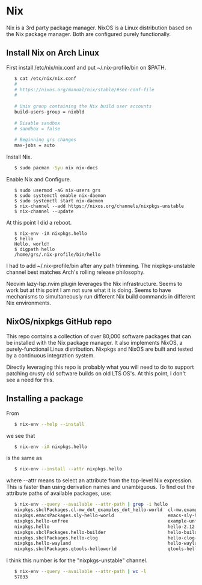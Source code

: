 # Nix

Nix is a 3rd party package manager. NixOS is a Linux distribution based
on the Nix package manager. Both are configured purely functionally.

## Install Nix on Arch Linux

First install /etc/nix/nix.conf and put ~/.nix-profile/bin on $PATH.

```sh
   $ cat /etc/nix/nix.conf
   #
   # https://nixos.org/manual/nix/stable/#sec-conf-file
   #
   
   # Unix group containing the Nix build user accounts
   build-users-group = nixbld
   
   # Disable sandbox
   # sandbox = false
   
   # Beginning grs changes
   max-jobs = auto
```

Install Nix.
```sh
   $ sudo pacman -Syu nix nix-docs
```

Enable Nix and Configure.

```
   $ sudo usermod -aG nix-users grs
   $ sudo systemctl enable nix-daemon
   $ sudo systemctl start nix-daemon
   $ nix-channel --add https://nixos.org/channels/nixpkgs-unstable
   $ nix-channel --update
```

At this point I did a reboot.

```
   $ nix-env -iA nixpkgs.hello
   $ hello
   Hello, world!
   $ digpath hello
   /home/grs/.nix-profile/bin/hello
```

I had to add ~/.nix-profile/bin after any path trimming. The
nixpkgs-unstable channel best matches Arch's rolling release philosophy.

Neovim lazy-lsp.nvim plugin leverages the Nix infrastructure. Seems to
work but at this point I am not sure what it is doing. Seems to have
mechanisms to simultaneously run different Nix build commands in
different Nix environments.

## NixOS/nixpkgs GitHub repo

This repo contains a collection of over 80,000 software packages that
can be installed with the Nix package manager. It also implements NixOS,
a purely-functional Linux distribution. Nixpkgs and NixOS are built and
tested by a continuous integration system. 

Directly leveraging this repo is probably what you will need to do
to support patching crusty old software builds on old LTS OS's.
At this point, I don't see a need for this.

## Installing a package

From 

```sh
   $ nix-env --help --install
```

we see that

```sh
   $ nix-env -iA nixpkgs.hello
```

is the same as

```sh
   $ nix-env --install --attr nixpkgs.hello
```

where --attr means to select an attribute from the top-level Nix
expression. This is faster than using derivation names and
unambiguous. To find out the attribute paths of available packages,
use:

```sh
   $ nix-env --query --available --attr-path | grep -i hello
   nixpkgs.sbclPackages.cl-mw_dot_examples_dot_hello-world  cl-mw.examples.hello-world-20150407-git
   nixpkgs.emacsPackages.sly-hello-world                    emacs-sly-hello-world-20200225.1755
   nixpkgs.hello-unfree                                     example-unfree-package-1.0
   nixpkgs.hello                                            hello-2.12.1
   nixpkgs.sbclPackages.hello-builder                       hello-builder-20230214-git
   nixpkgs.sbclPackages.hello-clog                          hello-clog-20230214-git
   nixpkgs.hello-wayland                                    hello-wayland-unstable-2023-04-23
   nixpkgs.sbclPackages.qtools-helloworld                   qtools-helloworld-20230214-git
```

I think this number is for the "nixpkgs-unstable" channel.

```sh
   $ nix-env --query --available --attr-path | wc -l
   57833
```
